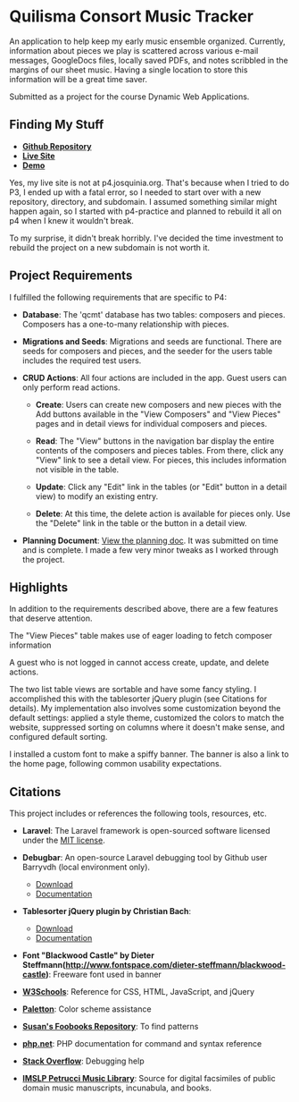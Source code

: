 # Quilisma Consort Music Tracker
An application to help keep my early music ensemble organized. Currently, information about pieces we play is scattered across various e-mail messages, GoogleDocs files, locally saved PDFs, and notes scribbled in the margins of our sheet music. Having a single location to store this information will be a great time saver.

Submitted as a project for the course Dynamic Web Applications.

## Finding My Stuff

* __[Github Repository](https://github.com/ATechWriter/p4-practice)__
* __[Live Site](http://p4-practice.josquinia.org/)__
* __[Demo]()__

Yes, my live site is not at p4.josquinia.org. That's because when I tried to do P3, I ended up with a fatal error, so I needed to start over with a new repository, directory, and subdomain. I assumed something similar might happen again, so I started with p4-practice and planned to rebuild it all on p4 when I knew it wouldn't break.

To my surprise, it didn't break horribly. I've decided the time investment to rebuild the project on a new subdomain is not worth it.

## Project Requirements
I fulfilled the following requirements that are specific to P4:

* __Database__: The 'qcmt' database has two tables: composers and pieces. Composers has a one-to-many relationship with pieces.

* __Migrations and Seeds__: Migrations and seeds are functional. There are seeds for composers and pieces, and the seeder for the users table includes the required test users.

* __CRUD Actions__: All four actions are included in the app. Guest users can only perform read actions.

  * __Create__: Users can create new composers and new pieces with the Add buttons available in the "View Composers" and "View Pieces" pages and in detail views for individual composers and pieces.

  * __Read__: The "View" buttons in the navigation bar display the entire contents of the composers and pieces tables. From there, click any "View" link to see a detail view. For pieces, this includes information not visible in the table.

  * __Update__: Click any "Edit" link in the tables (or "Edit" button in a detail view) to modify an existing entry.

  * __Delete__: At this time, the delete action is available for pieces only. Use the "Delete" link in the table or the button in a detail view.

* __Planning Document__: [View the planning doc](https://docs.google.com/a/harvard.edu/document/d/1eBd-rmHq3zhbzce4DMGMiPDQfpI8zVB1N6OKRqUis_k/edit?usp=sharing). It was submitted on time and is complete. I made a few very minor tweaks as I worked through the project.

## Highlights

In addition to the requirements described above, there are a few features that deserve attention.

The "View Pieces" table makes use of eager loading to fetch composer information

A guest who is not logged in cannot access create, update, and delete actions.

The two list table views are sortable and have some fancy styling. I accomplished this with the tablesorter jQuery plugin (see Citations for details). My implementation also involves some customization beyond the default settings: applied a style theme, customized the colors to match the website, suppressed sorting on columns where it doesn't make sense, and configured default sorting.

I installed a custom font to make a spiffy banner. The banner is also a link to the home page, following common usability expectations.

## Citations
This project includes or references the following tools, resources, etc.

* __Laravel__: The Laravel framework is open-sourced software licensed under the [MIT license](http://opensource.org/licenses/MIT).

* __Debugbar__: An open-source Laravel debugging tool by Github user Barryvdh (local environment only).
  * [Download](http://jquery.com/download/)
  * [Documentation](http://learn.jquery.com/about-jquery/)

* __Tablesorter jQuery plugin by Christian Bach__:
  * [Download](http://plugins.jquery.com/tablesorter/)
  * [Documentation](https://mottie.github.io/tablesorter/docs/index.html)

* __Font "Blackwood Castle" by Dieter Steffmann(http://www.fontspace.com/dieter-steffmann/blackwood-castle)__: Freeware font used in banner

* __[W3Schools](http://www.w3schools.com)__: Reference for CSS, HTML, JavaScript, and jQuery

* __[Paletton](http://paletton.com)__: Color scheme assistance

* __[Susan's Foobooks Repository](https://github.com/susanBuck/foobooks)__: To find patterns

* __[php.net](http://php.net)__: PHP documentation for command and syntax reference

* __[Stack Overflow](http://stackoverflow.com)__: Debugging help

* __[IMSLP Petrucci Music Library](http://imslp.org/)__: Source for digital facsimiles of public domain music manuscripts,  incunabula, and books.
